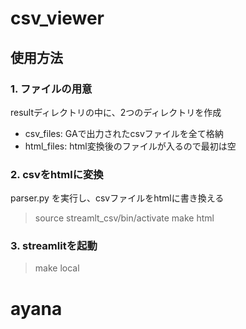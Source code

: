 # csv_viewer

## 使用方法

### 1. ファイルの用意
resultディレクトリの中に、2つのディレクトリを作成
- csv_files: GAで出力されたcsvファイルを全て格納
- html_files: html変換後のファイルが入るので最初は空

### 2. csvをhtmlに変換
parser.py を実行し、csvファイルをhtmlに書き換える

> source streamlt_csv/bin/activate
> make html

### 3. streamlitを起動

> make local
# ayana

